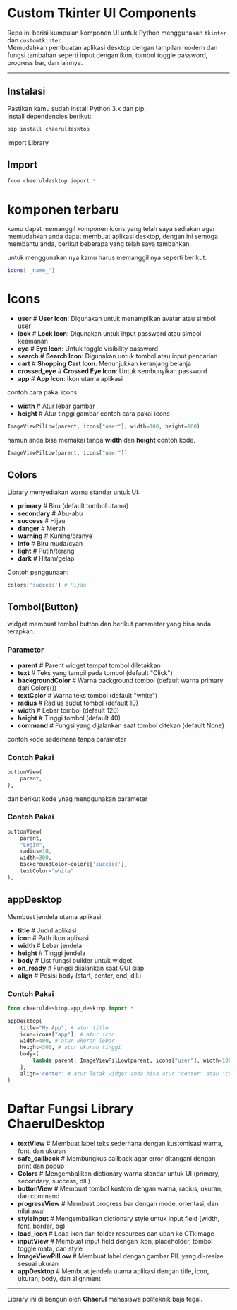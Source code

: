# Custom Tkinter UI Components

Repo ini berisi kumpulan komponen UI untuk Python menggunakan `tkinter` dan `customtkinter`.  
Memudahkan pembuatan aplikasi desktop dengan tampilan modern dan fungsi tambahan seperti input dengan ikon, tombol toggle password, progress bar, dan lainnya.

---

## Instalasi

Pastikan kamu sudah install Python 3.x dan pip.  
Install dependencies berikut:

```bash
pip install chaeruldesktop
```
Import Library
## Import
```bash
from chaeruldesktop import *

```

# komponen terbaru
kamu dapat memanggil komponen icons yang telah saya sediakan agar memudahkan anda dapat membuat aplikasi desktop, dengan ini semoga membantu anda, berikut beberapa yang telah saya tambahkan.

untuk menggunakan nya kamu harus memanggil nya seperti berikut:
```bash
icons['_name_']
```

# Icons

- **user**         # **User Icon**: Digunakan untuk menampilkan avatar atau simbol user
- **lock**         # **Lock Icon**: Digunakan untuk input password atau simbol keamanan
- **eye**          # **Eye Icon**: Untuk toggle visibility password
- **search**       # **Search Icon**: Digunakan untuk tombol atau input pencarian
- **cart**         # **Shopping Cart Icon**: Menunjukkan keranjang belanja
- **crossed_eye**  # **Crossed Eye Icon**: Untuk sembunyikan password
- **app**          # **App Icon**: Ikon utama aplikasi

contoh cara pakai icons

- **width**        # Atur lebar gambar
- **height**       # Atur tinggi gambar
contoh cara pakai icons

```python
ImageViewPilLow(parent, icons["user"], width=100, height=100)
```

namun anda bisa memakai tanpa **width** dan **height** contoh kode.

```python
ImageViewPilLow(parent, icons["user"])
```

## Colors

Library menyediakan warna standar untuk UI:

- **primary**   # Biru (default tombol utama)
- **secondary** # Abu-abu
- **success**   # Hijau
- **danger**    # Merah
- **warning**   # Kuning/oranye
- **info**      # Biru muda/cyan
- **light**     # Putih/terang
- **dark**      # Hitam/gelap

Contoh penggunaan:

```python
colors['success'] # Hijau
```


## Tombol(Button)
widget membuat tombol button dan berikut parameter yang bisa anda terapkan.
### Parameter

- **parent**          # Parent widget tempat tombol diletakkan
- **text**            # Teks yang tampil pada tombol (default "Click")
- **backgroundColor** # Warna background tombol (default warna primary dari Colors())
- **textColor**       # Warna teks tombol (default "white")
- **radius**          # Radius sudut tombol (default 10)
- **width**           # Lebar tombol (default 120)
- **height**          # Tinggi tombol (default 40)
- **command**         # Fungsi yang dijalankan saat tombol ditekan (default None)

contoh kode sederhana tanpa parameter

### Contoh Pakai
```python
buttonView(
    parent,
),
```
dan berikut kode ynag menggunakan parameter
### Contoh Pakai
```python
buttonView(
    parent,
    "Login",
    radius=10,
    width=300,
    backgroundColor=colors['success'],
    textColor="white"
),
```

## appDesktop

Membuat jendela utama aplikasi.

- **title**     # Judul aplikasi
- **icon**      # Path ikon aplikasi
- **width**     # Lebar jendela
- **height**    # Tinggi jendela
- **body**      # List fungsi builder untuk widget
- **on_ready**  # Fungsi dijalankan saat GUI siap
- **align**     # Posisi body (start, center, end, dll.)

### Contoh Pakai

```python
from chaeruldesktop.app_desktop import *

appDesktop(
    title="My App", # atur title
    icon=icons["app"], # atur icon
    width=400, # atur ukuran lebar 
    height=300, # atur ukuran tinggi
    body=[
        lambda parent: ImageViewPilLow(parent, icons["user"], width=100, height=100),
    ],
    align='center' # atur letak widget anda bisa atur "center" atau "center|bottom"
)
```

# Daftar Fungsi Library ChaerulDesktop

- **textView**        # Membuat label teks sederhana dengan kustomisasi warna, font, dan ukuran
- **safe_callback**   # Membungkus callback agar error ditangani dengan print dan popup
- **Colors**          # Mengembalikan dictionary warna standar untuk UI (primary, secondary, success, dll.)
- **buttonView**      # Membuat tombol kustom dengan warna, radius, ukuran, dan command
- **progressView**    # Membuat progress bar dengan mode, orientasi, dan nilai awal
- **styleInput**      # Mengembalikan dictionary style untuk input field (width, font, border, bg)
- **load_icon**       # Load ikon dari folder resources dan ubah ke CTkImage
- **inputView**       # Membuat input field dengan ikon, placeholder, tombol toggle mata, dan style
- **ImageViewPilLow** # Membuat label dengan gambar PIL yang di-resize sesuai ukuran
- **appDesktop**      # Membuat jendela utama aplikasi dengan title, icon, ukuran, body, dan alignment

---

Library ini di bangun oleh **Chaerul** mahasiswa politeknik baja tegal.

